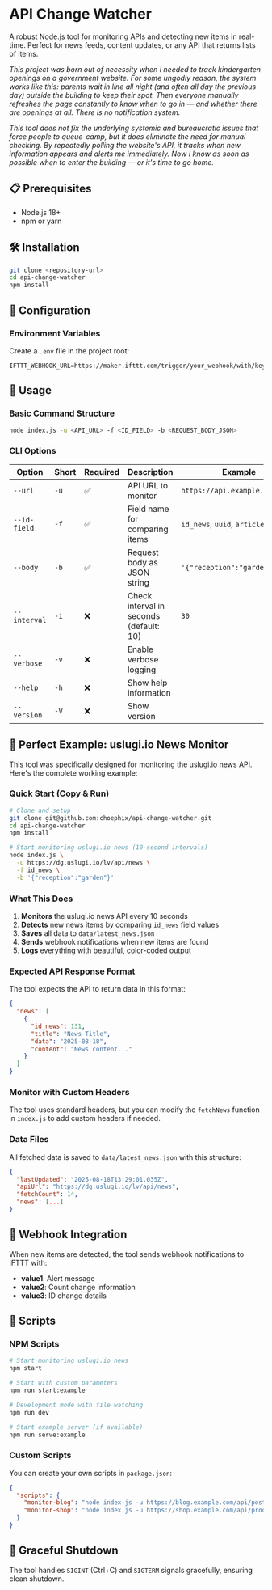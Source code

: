 # API Change Watcher

A robust Node.js tool for monitoring APIs and detecting new items in real-time. Perfect for news feeds, content updates, or any API that returns lists of items.

*This project was born out of necessity when I needed to track kindergarten openings on a government website. For some ungodly reason, the system works like this: parents wait in line all night (and often all day the previous day) outside the building to keep their spot. Then everyone manually refreshes the page constantly to know when to go in — and whether there are openings at all. There is no notification system.*

*This tool does not fix the underlying systemic and bureaucratic issues that force people to queue-camp, but it does eliminate the need for manual checking. By repeatedly polling the website's API, it tracks when new information appears and alerts me immediately. Now I know as soon as possible when to enter the building — or it's time to go home.*

## 📋 Prerequisites

- Node.js 18+ 
- npm or yarn

## 🛠️ Installation

```bash
git clone <repository-url>
cd api-change-watcher
npm install
```

## 🔧 Configuration

### Environment Variables

Create a `.env` file in the project root:

```env
IFTTT_WEBHOOK_URL=https://maker.ifttt.com/trigger/your_webhook/with/key/your_key
```

## 🎯 Usage

### Basic Command Structure

```bash
node index.js -u <API_URL> -f <ID_FIELD> -b <REQUEST_BODY_JSON>
```

### CLI Options

| Option | Short | Required | Description | Example |
|--------|-------|----------|-------------|---------|
| `--url` | `-u` | ✅ | API URL to monitor | `https://api.example.com/news` |
| `--id-field` | `-f` | ✅ | Field name for comparing items | `id_news`, `uuid`, `article_id` |
| `--body` | `-b` | ✅ | Request body as JSON string | `'{"reception":"garden"}'` |
| `--interval` | `-i` | ❌ | Check interval in seconds (default: 10) | `30` |
| `--verbose` | `-v` | ❌ | Enable verbose logging | |
| `--help` | `-h` | ❌ | Show help information | |
| `--version` | `-V` | ❌ | Show version | |

## 🌟 Perfect Example: uslugi.io News Monitor

This tool was specifically designed for monitoring the uslugi.io news API. Here's the complete working example:

### Quick Start (Copy & Run)

```bash
# Clone and setup
git clone git@github.com:choephix/api-change-watcher.git
cd api-change-watcher
npm install

# Start monitoring uslugi.io news (10-second intervals)
node index.js \
  -u https://dg.uslugi.io/lv/api/news \
  -f id_news \
  -b '{"reception":"garden"}'
```

### What This Does

1. **Monitors** the uslugi.io news API every 10 seconds
2. **Detects** new news items by comparing `id_news` field values
3. **Saves** all data to `data/latest_news.json`
4. **Sends** webhook notifications when new items are found
5. **Logs** everything with beautiful, color-coded output

### Expected API Response Format

The tool expects the API to return data in this format:

```json
{
  "news": [
    {
      "id_news": 131,
      "title": "News Title",
      "data": "2025-08-18",
      "content": "News content..."
    }
  ]
}
```

### Monitor with Custom Headers

The tool uses standard headers, but you can modify the `fetchNews` function in `index.js` to add custom headers if needed.

### Data Files

All fetched data is saved to `data/latest_news.json` with this structure:

```json
{
  "lastUpdated": "2025-08-18T13:29:01.035Z",
  "apiUrl": "https://dg.uslugi.io/lv/api/news",
  "fetchCount": 14,
  "news": [...]
}
```

## 🔗 Webhook Integration

When new items are detected, the tool sends webhook notifications to IFTTT with:

- **value1**: Alert message
- **value2**: Count change information
- **value3**: ID change details

## 🚦 Scripts

### NPM Scripts

```bash
# Start monitoring uslugi.io news
npm start

# Start with custom parameters
npm run start:example

# Development mode with file watching
npm run dev

# Start example server (if available)
npm run serve:example
```

### Custom Scripts

You can create your own scripts in `package.json`:

```json
{
  "scripts": {
    "monitor-blog": "node index.js -u https://blog.example.com/api/posts -f post_id -b '{\"status\":\"published\"}' -i 60",
    "monitor-shop": "node index.js -u https://shop.example.com/api/products -f sku -b '{\"category\":\"electronics\"}' -i 300"
  }
}
```

## 🛑 Graceful Shutdown

The tool handles `SIGINT` (Ctrl+C) and `SIGTERM` signals gracefully, ensuring clean shutdown.
